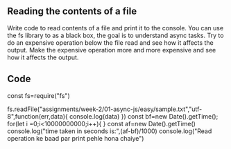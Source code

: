 ## Reading the contents of a file

Write code to read contents of a file and print it to the console. 
You can use the fs library to as a black box, the goal is to understand async tasks. 
Try to do an expensive operation below the file read and see how it affects the output. 
Make the expensive operation more and more expensive and see how it affects the output. 

## Code
const fs=require("fs")

fs.readFile("assignments/week-2/01-async-js/easy/sample.txt","utf-8",function(err,data){
    console.log(data)
})
const bf=new Date().getTime();
for(let i =0;i<10000000000;i++){
}
const af=new Date().getTime()
console.log("time taken in seconds is:",(af-bf)/1000)
console.log("Read operation ke baad par print pehle hona chaiye")